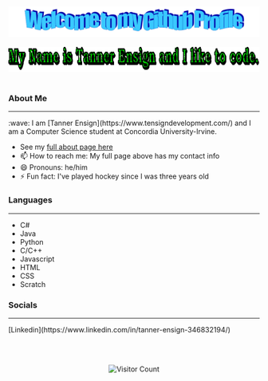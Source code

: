 <!-- "Hero" Header -->
<div align="center">
  <img src="https://raw.githubusercontent.com/tensign1444/tensign1444/master/images/welcome.png" style="max-width: 100%;" alt="Welcome to my Github Profile" />
  <br />
  <br />
  <img height="50" alt="My Name is Tanner Ensign and I like to code." src="images/text.gif" />
  <br />
  <br />

</div>

<!-- End -->


<!-- About Me -->

 ### About Me
<hr>
:wave: I am [Tanner Ensign](https://www.tensigndevelopment.com/) and I am a Computer Science student at Concordia University-Irvine. 

- See my [full about page here](https://www.tensigndevelopment.com/)
- 📫 How to reach me: My full page above has my contact info
- 😄 Pronouns: he/him
- ⚡ Fun fact: I've played hockey since I was three years old

<!-- End -->

<!-- Languages -->

 ### Languages
<hr>

- C#
- Java
- Python
- C/C++
- Javascript
- HTML
- CSS
- Scratch

<!-- End -->

<!-- Social -->
 ### Socials
<hr>
[Linkedin](https://www.linkedin.com/in/tanner-ensign-346832194/)

<!-- End -->
<!-- Footer -->
<br><br>
<div align="center">

![Visitor Count](https://profile-counter.glitch.me/tensign1444/count.svg)

</div>
